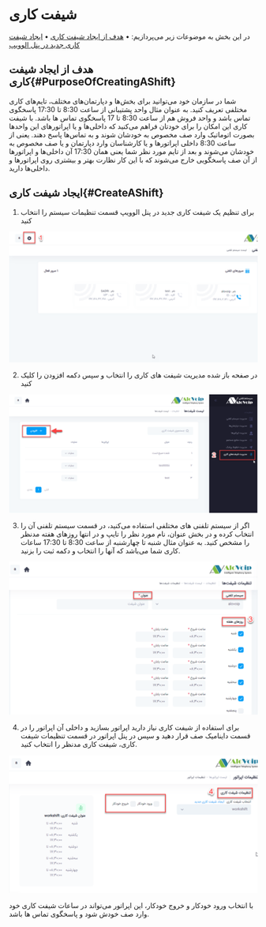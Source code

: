 # شیفت کاری

در این بخش به موضوعات زیر می‌پردازیم:
•	[هدف از ایجاد شیفت کاری](#PurposeOfCreatingAShift)
•	[ایجاد شیفت کاری جدید در پنل الوویپ](#CreateAShift)

## هدف از ایجاد شیفت کاری{#PurposeOfCreatingAShift}
شما در سازمان خود می‌توانید برای بخش‌ها و دپارتمان‌های مختلف، تایم‌های کاری مختلفی تعریف کنید. به عنوان مثال واحد پشتیبانی از ساعت 8:30 تا 17:30 پاسخگوی تماس باشد و  واحد فروش هم از ساعت 8:30 تا 17 پاسخگوی تماس ها باشد. با شیفت کاری این امکان را برای خودتان فراهم می‌کنید که داخلی‌ها و یا اپراتورهای این واحدها بصورت اتوماتیک وارد صف  مخصوص به خودشان شوند و  به تماس‌ها پاسخ دهند. یعنی از ساعت 8:30 داخلی اپراتورها و یا کارشناسان وارد دپارتمان و یا صف مخصوص به خودشان می‌شوند و بعد از تایم مورد نظر شما یعنی همان 17:30 آن داخلی‌ها و اپراتورها از آن صف پاسخگویی خارج می‌شوند که با این کار نظارت بهتر و بیشتری روی اپراتورها و داخلی‌ها دارید.



## ایجاد شیفت کاری{#CreateAShift}

1. برای تنظیم یک شیفت کاری جدید در پنل الوویپ قسمت تنظیمات سیستم را انتخاب ‌کنید



![مسیر تنظیمات شیفت های کاری ](./Images/setting-path1.png)


2. در صفحه باز شده مدیریت شیفت های کاری را انتخاب و سپس دکمه افزودن را کلیک کنید

![مسیر تنظیمات شیفت های کاری ](./Images/workshift-route2.png)


3.	اگر از سیستم تلفنی های مختلفی استفاده می‌کنید، در قسمت سیستم تلفنی آن را انتخاب کرده و در بخش عنوان، نام مورد نظر را تایپ و در انتها روزهای هفته مدنظر را مشخص کنید. به عنوان مثال شنبه تا چهارشنبه از ساعت 8:30 تا 17:30 ساعات کاری شما می‌باشد که آنها را انتخاب و دکمه ثبت را بزنید.



![تنظیمات شیفت های کاری ](./Images/workshift-3.png)


4.	برای استفاده از شیفت کاری نیاز دارید اپراتور بسازید و داخلی آن اپراتور را در قسمت داینامیک صف قرار دهید و سپس در پنل اپراتور در قسمت تنظیمات شیفت کاری، شیفت کاری مدنظر را انتخاب کنید.

![تعیین نوع ورود و خروج](./Images/workshift4.png)

با انتخاب ورود خودکار و خروج خودکار، این اپراتور می‌تواند در ساعات شیفت کاری خود وارد صف خودش شود و پاسخگوی تماس ها باشد.

